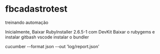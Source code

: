 # fbcadastrotest
treinando automação

Inicialmente, 
Baixar RubyInstaller 2.6.5-1 com DevKit
Baixar o rubygems e instalar
gitbash
vscode
instalar o bundler

cucumber --format json --out 'log/report.json'